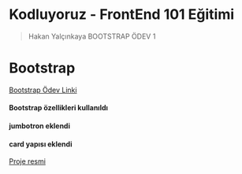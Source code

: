 # Kodluyoruz - FrontEnd 101 Eğitimi

> Hakan Yalçınkaya BOOTSTRAP ÖDEV 1

# Bootstrap
[Bootstrap Ödev Linki](https://app.patika.dev/courses/bootstrap/odev1)

#### Bootstrap özellikleri kullanıldı 
#### jumbotron eklendi
#### card yapısı eklendi

[Proje resmi](https://github.com/alkameozsoy/bootstrap_odev_1/blob/main/proje_resmi.png?raw=true)
